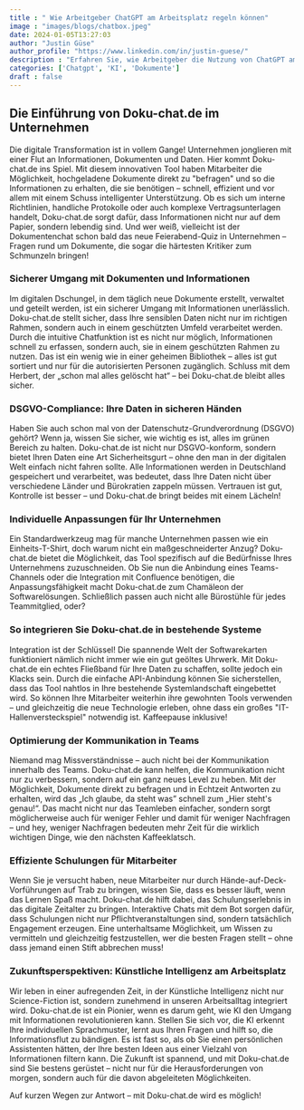 ```yaml
---
title : " Wie Arbeitgeber ChatGPT am Arbeitsplatz regeln können"
image : "images/blogs/chatbox.jpeg"
date: 2024-01-05T13:27:03
author: "Justin Güse"
author_profile: "https://www.linkedin.com/in/justin-guese/"
description : "Erfahren Sie, wie Arbeitgeber die Nutzung von ChatGPT am Arbeitsplatz effektiv steuern können. Tipps zur Einhaltung von Datenschutz und Produktivität."
categories: ['Chatgpt', 'KI', 'Dokumente']
draft : false
---
```


## Die Einführung von Doku-chat.de im Unternehmen

Die digitale Transformation ist in vollem Gange! Unternehmen jonglieren mit einer Flut an Informationen, Dokumenten und Daten. Hier kommt Doku-chat.de ins Spiel. Mit diesem innovativen Tool haben Mitarbeiter die Möglichkeit, hochgeladene Dokumente direkt zu "befragen" und so die Informationen zu erhalten, die sie benötigen – schnell, effizient und vor allem mit einem Schuss intelligenter Unterstützung. Ob es sich um interne Richtlinien, handliche Protokolle oder auch komplexe Vertragsunterlagen handelt, Doku-chat.de sorgt dafür, dass Informationen nicht nur auf dem Papier, sondern lebendig sind. Und wer weiß, vielleicht ist der Dokumentenchat schon bald das neue Feierabend-Quiz in Unternehmen – Fragen rund um Dokumente, die sogar die härtesten Kritiker zum Schmunzeln bringen!

### Sicherer Umgang mit Dokumenten und Informationen

Im digitalen Dschungel, in dem täglich neue Dokumente erstellt, verwaltet und geteilt werden, ist ein sicherer Umgang mit Informationen unerlässlich. Doku-chat.de stellt sicher, dass Ihre sensiblen Daten nicht nur im richtigen Rahmen, sondern auch in einem geschützten Umfeld verarbeitet werden. Durch die intuitive Chatfunktion ist es nicht nur möglich, Informationen schnell zu erfassen, sondern auch, sie in einem geschützten Rahmen zu nutzen. Das ist ein wenig wie in einer geheimen Bibliothek – alles ist gut sortiert und nur für die autorisierten Personen zugänglich. Schluss mit dem Herbert, der „schon mal alles gelöscht hat“ – bei Doku-chat.de bleibt alles sicher.

### DSGVO-Compliance: Ihre Daten in sicheren Händen

Haben Sie auch schon mal von der Datenschutz-Grundverordnung (DSGVO) gehört? Wenn ja, wissen Sie sicher, wie wichtig es ist, alles im grünen Bereich zu halten. Doku-chat.de ist nicht nur DSGVO-konform, sondern bietet Ihren Daten eine Art Sicherheitsgurt – ohne den man in der digitalen Welt einfach nicht fahren sollte. Alle Informationen werden in Deutschland gespeichert und verarbeitet, was bedeutet, dass Ihre Daten nicht über verschiedene Länder und Bürokratien zappeln müssen. Vertrauen ist gut, Kontrolle ist besser – und Doku-chat.de bringt beides mit einem Lächeln!

### Individuelle Anpassungen für Ihr Unternehmen

Ein Standardwerkzeug mag für manche Unternehmen passen wie ein Einheits-T-Shirt, doch warum nicht ein maßgeschneiderter Anzug? Doku-chat.de bietet die Möglichkeit, das Tool spezifisch auf die Bedürfnisse Ihres Unternehmens zuzuschneiden. Ob Sie nun die Anbindung eines Teams-Channels oder die Integration mit Confluence benötigen, die Anpassungsfähigkeit macht Doku-chat.de zum Chamäleon der Softwarelösungen. Schließlich passen auch nicht alle Bürostühle für jedes Teammitglied, oder?

### So integrieren Sie Doku-chat.de in bestehende Systeme

Integration ist der Schlüssel! Die spannende Welt der Softwarekarten funktioniert nämlich nicht immer wie ein gut geöltes Uhrwerk. Mit Doku-chat.de ein echtes Fließband für Ihre Daten zu schaffen, sollte jedoch ein Klacks sein. Durch die einfache API-Anbindung können Sie sicherstellen, dass das Tool nahtlos in Ihre bestehende Systemlandschaft eingebettet wird. So können Ihre Mitarbeiter weiterhin ihre gewohnten Tools verwenden – und gleichzeitig die neue Technologie erleben, ohne dass ein großes "IT-Hallenversteckspiel" notwendig ist. Kaffeepause inklusive!

### Optimierung der Kommunikation in Teams

Niemand mag Missverständnisse – auch nicht bei der Kommunikation innerhalb des Teams. Doku-chat.de kann helfen, die Kommunikation nicht nur zu verbessern, sondern auf ein ganz neues Level zu heben. Mit der Möglichkeit, Dokumente direkt zu befragen und in Echtzeit Antworten zu erhalten, wird das „Ich glaube, da steht was” schnell zum „Hier steht's genau!“. Das macht nicht nur das Teamleben einfacher, sondern sorgt möglicherweise auch für weniger Fehler und damit für weniger Nachfragen – und hey, weniger Nachfragen bedeuten mehr Zeit für die wirklich wichtigen Dinge, wie den nächsten Kaffeeklatsch.

### Effiziente Schulungen für Mitarbeiter

Wenn Sie je versucht haben, neue Mitarbeiter nur durch Hände-auf-Deck-Vorführungen auf Trab zu bringen, wissen Sie, dass es besser läuft, wenn das Lernen Spaß macht. Doku-chat.de hilft dabei, das Schulungserlebnis in das digitale Zeitalter zu bringen. Interaktive Chats mit dem Bot sorgen dafür, dass Schulungen nicht nur Pflichtveranstaltungen sind, sondern tatsächlich Engagement erzeugen. Eine unterhaltsame Möglichkeit, um Wissen zu vermitteln und gleichzeitig festzustellen, wer die besten Fragen stellt – ohne dass jemand einen Stift abbrechen muss!

### Zukunftsperspektiven: Künstliche Intelligenz am Arbeitsplatz

Wir leben in einer aufregenden Zeit, in der Künstliche Intelligenz nicht nur Science-Fiction ist, sondern zunehmend in unseren Arbeitsalltag integriert wird. Doku-chat.de ist ein Pionier, wenn es darum geht, wie KI den Umgang mit Informationen revolutionieren kann. Stellen Sie sich vor, die KI erkennt Ihre individuellen Sprachmuster, lernt aus Ihren Fragen und hilft so, die Informationsflut zu bändigen. Es ist fast so, als ob Sie einen persönlichen Assistenten hätten, der Ihre besten Ideen aus einer Vielzahl von Informationen filtern kann. Die Zukunft ist spannend, und mit Doku-chat.de sind Sie bestens gerüstet – nicht nur für die Herausforderungen von morgen, sondern auch für die davon abgeleiteten Möglichkeiten.

Auf kurzen Wegen zur Antwort – mit Doku-chat.de wird es möglich!